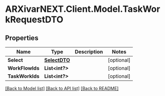 # ARXivarNEXT.Client.Model.TaskWorkRequestDTO
## Properties

Name | Type | Description | Notes
------------ | ------------- | ------------- | -------------
**Select** | [**SelectDTO**](SelectDTO.md) |  | [optional] 
**WorkFlowIds** | **List&lt;int?&gt;** |  | [optional] 
**TaskWorkIds** | **List&lt;int?&gt;** |  | [optional] 

[[Back to Model list]](../README.md#documentation-for-models) [[Back to API list]](../README.md#documentation-for-api-endpoints) [[Back to README]](../README.md)

